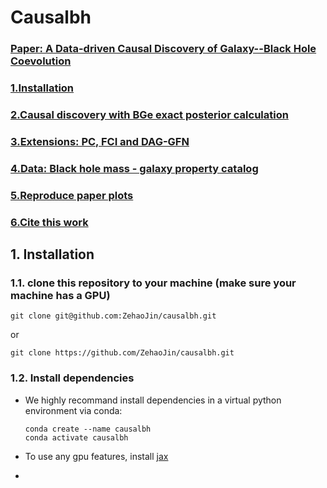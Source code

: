 # Causalbh

### [Paper: A Data-driven Causal Discovery of Galaxy--Black Hole Coevolution](https://ui.adsabs.harvard.edu/)
### [1.Installation](#1-installation)
### [2.Causal discovery with BGe exact posterior calculation](#2-causal-discovery-with-bge-exact-posterior-calculation)
### [3.Extensions: PC, FCI and DAG-GFN](#3-extensions-pc-fci-and-dag-gfn)
### [4.Data: Black hole mass - galaxy property catalog](#4-black-hole-mass-galaxy-property-catalog)
### [5.Reproduce paper plots](#5-reproduce-paper-plots)
### [6.Cite this work](#6-cite-this-work)

## 1. Installation
### 1.1. clone this repository to your machine (make sure your machine has a GPU)

    git clone git@github.com:ZehaoJin/causalbh.git
    
or

    git clone https://github.com/ZehaoJin/causalbh.git

### 1.2. Install dependencies
- We highly recommand install dependencies in a virtual python environment via conda:

      conda create --name causalbh
      conda activate causalbh

- To use any gpu features, install [jax](https://jax.readthedocs.io/en/latest/installation.html)
- 
